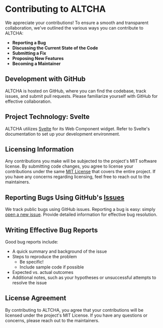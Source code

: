 # Contributing to ALTCHA

We appreciate your contributions! To ensure a smooth and transparent collaboration, we've outlined the various ways you can contribute to ALTCHA:

- **Reporting a Bug**
- **Discussing the Current State of the Code**
- **Submitting a Fix**
- **Proposing New Features**
- **Becoming a Maintainer**

## Development with GitHub

ALTCHA is hosted on GitHub, where you can find the codebase, track issues, and submit pull requests. Please familiarize yourself with GitHub for effective collaboration.

## Project Technology: Svelte

ALTCHA utilizes [Svelte](https://svelte.dev) for its Web Component widget. Refer to Svelte's documentation to set up your development environment.

## Licensing Information

Any contributions you make will be subjected to the project's MIT software license. By submitting code changes, you agree to license your contributions under the same [MIT License](http://choosealicense.com/licenses/mit/) that covers the entire project. If you have any concerns regarding licensing, feel free to reach out to the maintainers.

## Reporting Bugs Using GitHub's [Issues](https://github.com/altcha-org/altcha-lib-go/issues)

We track public bugs using GitHub issues. Reporting a bug is easy: simply [open a new issue](https://github.com/altcha-org/altcha-lib-go/issues). Provide detailed information for effective bug resolution.

## Writing Effective Bug Reports

Good bug reports include:

- A quick summary and background of the issue
- Steps to reproduce the problem
  - Be specific!
  - Include sample code if possible
- Expected vs. actual outcomes
- Additional notes, such as your hypotheses or unsuccessful attempts to resolve the issue

## License Agreement

By contributing to ALTCHA, you agree that your contributions will be licensed under the project's MIT License. If you have any questions or concerns, please reach out to the maintainers.

